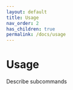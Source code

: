 ```yaml
---
layout: default
title: Usage
nav_order: 2
has_children: true
permalink: /docs/usage
---
```


# Usage

Describe subcommands